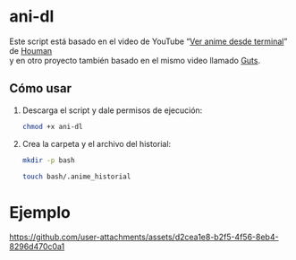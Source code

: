 # ani-dl

Este script está basado en el video de YouTube “[Ver anime desde terminal](https://www.youtube.com/watch?v=IHDqzGno4Y4)” de [Houman](https://houmanr.xyz/)  
y en otro proyecto también basado en el mismo video llamado [Guts](https://github.com/danifreflow/Guts).

## Cómo usar

1. Descarga el script y dale permisos de ejecución:
   ```bash
   chmod +x ani-dl
2. Crea la carpeta y el archivo del historial:
    ```bash
    mkdir -p bash
    ```
    ```bash
    touch bash/.anime_historial
# Ejemplo
https://github.com/user-attachments/assets/d2cea1e8-b2f5-4f56-8eb4-8296d470c0a1

